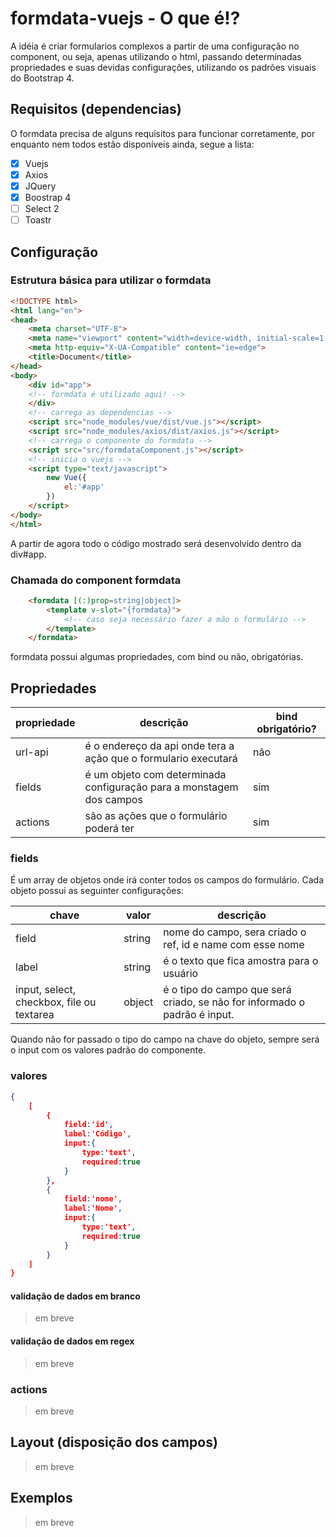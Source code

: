 # formdata-vuejs - O que é!?

A idéia é criar formularios complexos a partir de uma configuração no component, ou seja, apenas utilizando o html, passando determinadas propriedades e suas devidas configurações, utilizando os padrões visuais do Bootstrap 4.

## Requisitos (dependencias)

O formdata precisa de alguns requisitos para funcionar corretamente, por enquanto nem todos estão disponíveis ainda, segue a lista:

- [x] Vuejs
- [x] Axios
- [x] JQuery
- [x] Boostrap 4
- [ ] Select 2
- [ ] Toastr

## Configuração

### Estrutura básica para utilizar o formdata

```html
<!DOCTYPE html>
<html lang="en">
<head>
    <meta charset="UTF-8">
    <meta name="viewport" content="width=device-width, initial-scale=1.0">
    <meta http-equiv="X-UA-Compatible" content="ie=edge">
    <title>Document</title>
</head>
<body>
    <div id="app">
    <!-- formdata é utilizado aqui! -->
    </div>
    <!-- carrega as dependencias -->
    <script src="node_modules/vue/dist/vue.js"></script>
    <script src="node_modules/axios/dist/axios.js"></script>
    <!-- carrega o componente do formdata -->
    <script src="src/formdataComponent.js"></script>
    <!-- inicia o vuejs -->
    <script type="text/javascript">
        new Vue({
            el:'#app'
        })
    </script>
</body>
</html>
``` 

A partir de agora todo o código mostrado será desenvolvido dentro da div#app.

### Chamada do component formdata

```html
    <formdata [(:)prop=string|object]>
        <template v-slot="{formdata}">
            <!-- caso seja necessário fazer a mão o formulário -->
        </template>
    </formdata>
```

formdata possui algumas propriedades, com bind ou não, obrigatórias.

## Propriedades

| propriedade | descrição                                                            | bind obrigatório? |
| ----------- | -------------------------------------------------------------------- | ----------------- |
| url-api     | é o endereço da api onde tera a ação que o formulario executará      | não               |
| fields      | é um objeto com determinada configuração para a monstagem dos campos | sim               |
| actions     | são as ações que o formulário poderá ter                             | sim               |

### fields

É um array de objetos onde irá conter todos os campos do formulário. Cada objeto possui as seguinter configurações:

| chave                                     | valor  | descrição                                                                 |
| ----------------------------------------- | ------ | ------------------------------------------------------------------------- |
| field                                     | string | nome do campo, sera criado o ref, id e name com esse nome                 |
| label                                     | string | é o texto que fica amostra para o usuário                                 |
| input, select, checkbox, file ou textarea | object | é o tipo do campo que será criado, se não for informado o padrão é input. |

Quando não for passado o tipo do campo na chave do objeto, sempre será o input com os valores padrão do componente.

### valores 

```json
{
    [
        {
            field:'id', 
            label:'Código', 
            input:{
                type:'text',
                required:true
            }
        },
        {
            field:'nome', 
            label:'Nome', 
            input:{
                type:'text',
                required:true
            }
        }        
    ]
}
```
#### validação de dados em branco
> em breve
#### validação de dados em regex
> em breve

### actions
> em breve
## Layout (disposição dos campos)
> em breve
## Exemplos
> em breve